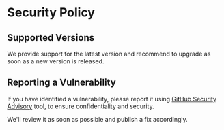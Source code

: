 # Security Policy

## Supported Versions

We provide support for the latest version and recommend to upgrade as soon as a new version is released.

## Reporting a Vulnerability

If you have identified a vulnerability, please report it using [GitHub Security Advisory](https://github.com/fief-dev/fief/security/advisories/new) tool, to ensure confidentiality and security.

We'll review it as soon as possible and publish a fix accordingly.
